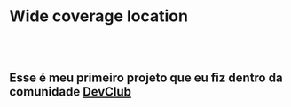 <h1>Wide coverage location</h1>
<br>
<br>
<h2>Esse é meu primeiro projeto que eu fiz dentro da comunidade <a href="https://aulas.devclub.com.br/m/courses">DevClub</a></h2>
<br>
